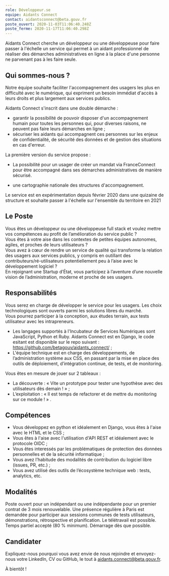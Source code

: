 ```yaml
---
role: Développeur.se
equipe: Aidants Connect
contact: aidantsconnect@beta.gouv.fr
poste_ouvert: 2020-11-03T11:06:40.248Z
poste_ferme: 2020-11-17T11:06:40.298Z
---
```

Aidants Connect cherche un développeur ou une développeuse pour faire passer à l'échelle un service qui permet à un aidant professionnel de réaliser des démarches administratives en ligne à la place d'une personne ne parvenant pas à les faire seule.

<!--more-->

## Qui sommes-nous ?

Notre équipe souhaite faciliter l'accompagnement des usagers les plus en difficulté avec le numérique, qui expriment un besoin immédiat d'accès à leurs droits et plus largement aux services publics.

Aidants Connect s'inscrit dans une double démarche :

- garantir la possibilité de pouvoir disposer d'un accompagnement humain pour toutes les personnes qui, pour diverses raisons, ne peuvent pas faire leurs démarches en ligne ;
- sécuriser les aidants qui accompagnent ces personnes sur les enjeux de confidentialité, de sécurité des données et de gestion des situations en cas d'erreur.

La première version du service propose :

- La possibilité pour un usager de créer un mandat via FranceConnect pour être accompagné dans ses démarches administratives de manière sécurisé.

- une cartographie nationale des structures d'accompagnement.

Le service est en expérimentation depuis février 2020 dans une quizaine de structure et souhaite passer à l'échelle sur l'ensemble du territoire en 2021

## Le Poste

Vous êtes un développeur ou une développeuse full stack et voulez mettre vos compétences au profit de l’amélioration du service public ?  
Vous êtes à votre aise dans les contextes de petites équipes autonomes, agiles, et proches de leurs utilisateurs ?  
Vous avez à cœur de rendre un service de qualité qui transforme la relation des usagers aux services publics, y compris en outillant des contributeurs/ré-utilisateurs potentiellement peu à l’aise avec le développement logiciel ?  
En rejoignant une Startup d’État, vous participez à l’aventure d’une nouvelle vision de l’administration, moderne et proche de ses usagers.

## Responsabilités

Vous serez en charge de développer le service pour les usagers. Les choix technologiques sont ouverts parmi les solutions libres du marché.  
Vous pourrez participer à la conception, aux études terrain, aux tests utilisateur avec les intrapreneurs.  
- Les langages supportés à l'Incubateur de Services Numériques sont JavaScript, Python et Ruby.  Aidants Connect est en Django, le code esitant est disponible sur le repo suivant : https://github.com/betagouv/aidants_connect/ ;
- L'équipe technique est  en charge des développements, de l’administration système aux CSS, en passant par la mise en place des outils de déploiement, d’intégration continue, de tests, et de monitoring.

Vous êtes en mesure de jouer sur 2 tableaux :
- La découverte : « Vite un prototype pour tester une hypothèse avec des utilisateurs dès demain ! » ;
- L’exploitation : « Il est temps de refactorer et de mettre du monitoring sur ce module ! » .

## Compétences

- Vous développez en python et idéalement en Django, vous êtes à l'aise avec le HTML et le CSS ;
- Vous êtes à l'aise avec l'utilisation d'API REST et idéalement avec le protocole OIDC ;
- Vous êtes interessés par les problématiques de protection des données personnelles et de la sécurité informatique ;
- Vous avez l’habitude des modalités de contribution du logiciel libre (issues, PR, etc.) ;
- Vous avez utilisé des outils de l’écosystème technique web : tests, analytics, etc.

## Modalités

Poste ouvert pour un indépendant ou une indépendante pour un premier contrat de 3 mois renouvelable. Une présence régulière à Paris est demandée pour participer aux sessions communes de tests utilisateurs, démonstrations, rétrospective et planification. Le télétravail est possible. Temps partiel accepté (80 % minimum). Démarrage dès que possible.

## Candidater

Expliquez-nous pourquoi vous avez envie de nous rejoindre et envoyez-nous votre LinkedIn, CV ou GitHub, le tout à [aidants.connect@beta.gouv.fr](mailto:aidantsconnect@beta.gouv.fr).

À bientôt !